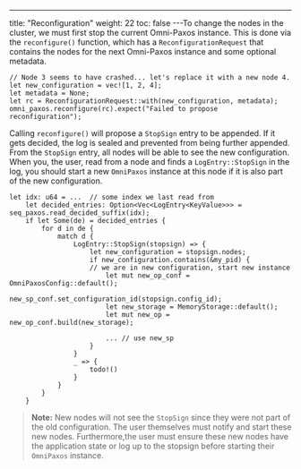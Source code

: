 ---
title: "Reconfiguration"
weight: 22
toc: false
---To change the nodes in the cluster, we must first stop the current Omni-Paxos instance. This is done via the `reconfigure()` function, which has a `ReconfigurationRequest` that contains the nodes for the next Omni-Paxos instance and some optional metadata.

```rust,edition2018,no_run,noplaypen
// Node 3 seems to have crashed... let's replace it with a new node 4.
let new_configuration = vec![1, 2, 4];
let metadata = None;
let rc = ReconfigurationRequest::with(new_configuration, metadata);
omni_paxos.reconfigure(rc).expect("Failed to propose reconfiguration");
```

Calling ``reconfigure()`` will propose a `StopSign` entry to be appended. If it gets decided, the log is sealed and prevented from being further appended. From the `StopSign` entry, all nodes will be able to see the new configuration. When you, the user, read from a node and finds a `LogEntry::StopSign` in the log, you should start a new `OmniPaxos` instance at this node if it is also part of the new configuration.

```rust,edition2018,no_run,noplaypen
let idx: u64 = ...  // some index we last read from
    let decided_entries: Option<Vec<LogEntry<KeyValue>>> = seq_paxos.read_decided_suffix(idx);
    if let Some(de) = decided_entries {
        for d in de {
            match d {
                LogEntry::StopSign(stopsign) => {
                    let new_configuration = stopsign.nodes;
                    if new_configuration.contains(&my_pid) {
                    // we are in new configuration, start new instance
                        let mut new_op_conf = OmniPaxosConfig::default();
                        new_sp_conf.set_configuration_id(stopsign.config_id);
                        let new_storage = MemoryStorage::default();
                        let mut new_op = new_op_conf.build(new_storage);
                        
                        ... // use new_sp
                    }
                }
                _ => {
                    todo!()
                }
            }
        }
    }
```

> **Note:** New nodes will not see the `StopSign` since they were not part of the old configuration. The user themselves must notify and start these new nodes. Furthermore,the user must ensure these new nodes have the application state or log up to the stopsign before starting their `OmniPaxos` instance.